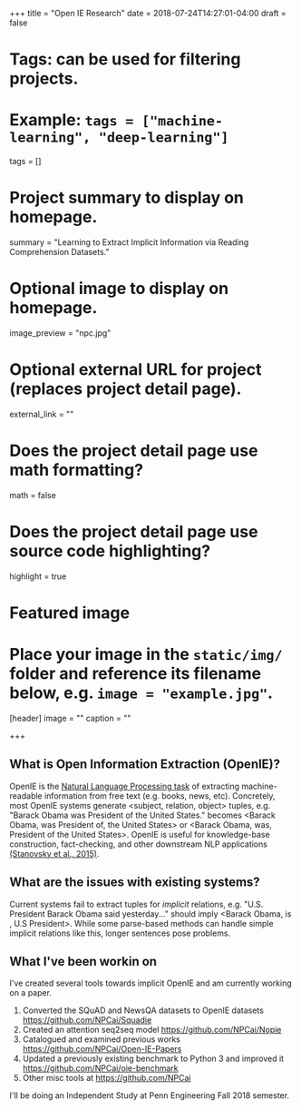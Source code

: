 +++
title = "Open IE Research"
date = 2018-07-24T14:27:01-04:00
draft = false

# Tags: can be used for filtering projects.
# Example: `tags = ["machine-learning", "deep-learning"]`
tags = []

# Project summary to display on homepage.
summary = "Learning to Extract Implicit Information via Reading Comprehension Datasets."

# Optional image to display on homepage.
image_preview = "npc.jpg"

# Optional external URL for project (replaces project detail page).
external_link = ""

# Does the project detail page use math formatting?
math = false

# Does the project detail page use source code highlighting?
highlight = true

# Featured image
# Place your image in the `static/img/` folder and reference its filename below, e.g. `image = "example.jpg"`.
[header]
image = ""
caption = ""

+++


## What is Open Information Extraction (OpenIE)?

OpenIE is the [Natural Language Processing task](https://github.com/sebastianruder/NLP-progress) of extracting machine-readable information from free text (e.g. books, news, etc). Concretely, most OpenIE systems generate \<subject, relation, object\> tuples, e.g. "Barack Obama was President of the United States." becomes \<Barack Obama, was President of, the United States\> or \<Barack Obama, was, President of the United States\>. OpenIE is useful for knowledge-base construction, fact-checking, and other downstream NLP applications [(Stanovsky et al., 2015)](http://www.aclweb.org/anthology/P15-2050).

## What are the issues with existing systems?

Current systems fail to extract tuples for *implicit* relations, e.g. "U.S. President Barack Obama said yesterday..." should imply \<Barack Obama, is , U.S President\>. While some parse-based methods can handle simple implicit relations like this, longer sentences pose problems.

## What I've been workin on

I've created several tools towards implicit OpenIE and am currently working on a paper.

1. Converted the SQuAD and NewsQA datasets to OpenIE datasets https://github.com/NPCai/Squadie
2. Created an attention seq2seq model https://github.com/NPCai/Nopie
3. Catalogued and examined previous works https://github.com/NPCai/Open-IE-Papers
4. Updated a previously existing benchmark to Python 3 and improved it https://github.com/NPCai/oie-benchmark
5. Other misc tools at https://github.com/NPCai

I'll be doing an Independent Study at Penn Engineering Fall 2018 semester.
